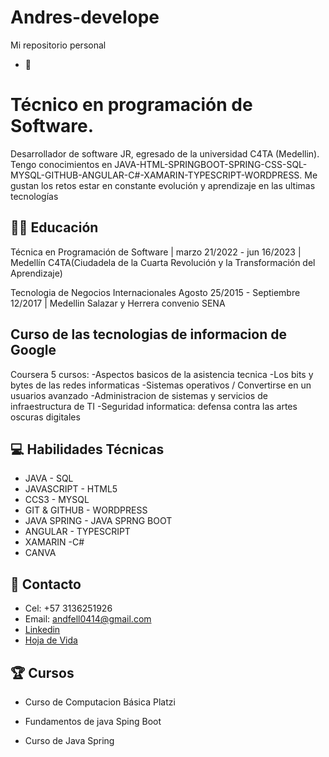 # Andres-develope
Mi repositorio personal



- 👋 <Hola Mundo>
<h1>Técnico en programación de Software.</h1>

Desarrollador de software JR, egresado de la universidad C4TA (Medellin). Tengo conocimientos en JAVA-HTML-SPRINGBOOT-SPRING-CSS-SQL-MYSQL-GITHUB-ANGULAR-C#-XAMARIN-TYPESCRIPT-WORDPRESS. Me gustan los retos estar en constante evolución y aprendizaje en las ultimas tecnologías

## :man_student:  Educación
Técnica en Programación de Software | 
marzo 21/2022 - jun 16/2023 | Medellín
C4TA(Ciudadela de la Cuarta Revolución y la Transformación del Aprendizaje)

Tecnologia de Negocios Internacionales 
 Agosto 25/2015 - Septiembre 12/2017 | Medellin
Salazar y Herrera convenio SENA


## Curso de las tecnologias de informacion de Google
Coursera
5 cursos:
-Aspectos basicos de la asistencia tecnica 
-Los bits y bytes de las redes informaticas
-Sistemas operativos / Convertirse en un usuarios avanzado 
-Administracion de sistemas y servicios de infraestructura de TI
-Seguridad informatica: defensa contra las artes oscuras digitales  



## :computer:  Habilidades Técnicas
- JAVA - SQL
- JAVASCRIPT - HTML5
- CCS3 - MYSQL
- GIT & GITHUB - WORDPRESS
- JAVA SPRING  - JAVA SPRNG BOOT
- ANGULAR  - TYPESCRIPT
- XAMARIN -C#
- CANVA
  

## :pushpin:  Contacto
- Cel: +57 3136251926
- Email: <a href="andfell0414@gmail.com" target="_blank">andfell0414@gmail.com</a>
- <a href="https://www.linkedin.com/feed/">Linkedin</a>
- <a href="https://andres-develope.github.io/Cvandres/">Hoja de Vida</a>


## :trophy: Cursos
  
- Curso de Computacion Básica Platzi

- Fundamentos de java Sping Boot

- Curso de Java Spring 

 

